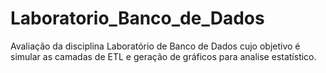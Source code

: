 # Laboratorio_Banco_de_Dados
Avaliação da disciplina Laboratório de Banco de Dados cujo objetivo é simular as camadas de ETL e geração de gráficos para analise estatístico.
